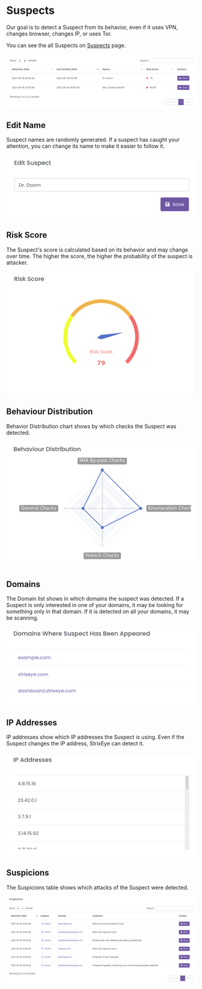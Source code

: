 # Suspects

Our goal is to detect a Suspect from its behavior, even if it uses VPN, changes browser, changes IP, or uses Tor. 

You can see the all Suspects on [Suspects](https://dashboard.strixeye.com/suspects) page.

![agent name and agent domains](../assets/images/suspects.png)

## Edit Name
Suspect names are randomly generated. If a suspect has caught your attention, you can change its name to make it easier to follow it.

![agent name and agent domains](../assets/images/suspect_name_edit.png)

## Risk Score
The Suspect's score is calculated based on its behavior and may change over time. The higher the score, the higher the probability of the suspect is attacker. 

![agent name and agent domains](../assets/images/suspect_risk_score.png)

## Behaviour Distribution

Behavior Distribution chart shows by which checks the Suspect was detected. 

![agent name and agent domains](../assets/images/suspect_behaviour.png)

## Domains

The Domain list shows in which domains the suspect was detected. If a Suspect is only interested in one of your domains, it may be looking for something only in that domain. If it is detected on all your domains, it may be scanning.

![agent name and agent domains](../assets/images/suspect_domains.png)

## IP Addresses

IP addresses show which IP addresses the Suspect is using. Even if the Suspect changes the IP address, StrixEye can detect it.

![agent name and agent domains](../assets/images/suspect_ips.png)

## Suspicions

The Suspicions table shows which attacks of the Suspect were detected.

![agent name and agent domains](../assets/images/suspect_suspicions.png)
